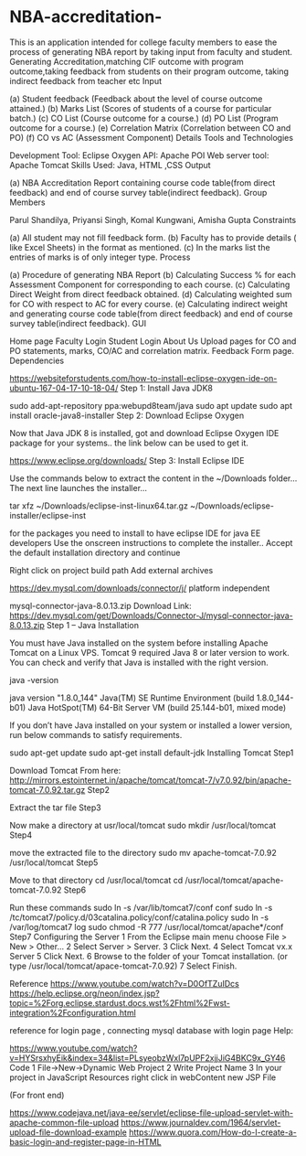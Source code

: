 # NBA-accreditation-
This is an application intended for college faculty members to ease the process of generating NBA report by taking input from faculty and student. Generating Accreditation,matching CIF outcome with program outcome,taking feedback from students on their program outcome, taking indirect feedback from teacher etc
Input

(a) Student feedback (Feedback about the level of course outcome attained.)
(b) Marks List (Scores of students of a course for particular batch.)
(c) CO List (Course outcome for a course.)
(d) PO List (Program outcome for a course.)
(e) Correlation Matrix (Correlation between CO and PO)
(f) CO vs AC (Assessment Component) Details
Tools and Technologies

Development Tool: Eclipse Oxygen
API: Apache POI
Web server tool: Apache Tomcat
Skills Used: Java, HTML ,CSS
Output

(a) NBA Accreditation Report containing course code table(from direct feedback) and end of course survey table(indirect feedback).
Group Members

Parul Shandilya, Priyansi Singh, Komal Kungwani, Amisha Gupta
Constraints

(a) All student may not fill feedback form.
(b) Faculty has to provide details ( like Excel Sheets) in the format as mentioned.
(c) In the marks list the entries of marks is of only integer type.
Process

(a) Procedure of generating NBA Report
(b) Calculating Success % for each Assessment Component for corresponding to each course.
(c) Calculating Direct Weight from direct feedback obtained.
(d) Calculating weighted sum for CO with respect to AC for every course.
(e) Calculating indirect weight and generating course code table(from direct feedback) and end of course survey table(indirect feedback).
GUI

Home page
Faculty Login
Student Login
About Us
Upload pages for CO and PO statements, marks, CO/AC and correlation matrix.
Feedback Form page.
Dependencies

https://websiteforstudents.com/how-to-install-eclipse-oxygen-ide-on-ubuntu-167-04-17-10-18-04/
Step 1: Install Java JDK8

sudo add-apt-repository ppa:webupd8team/java sudo apt update sudo apt install oracle-java8-installer
Step 2: Download Eclipse Oxygen

Now that Java JDK 8 is installed, got and download Eclipse Oxygen IDE package for your systems.. the link below can be used to get it.

https://www.eclipse.org/downloads/
Step 3: Install Eclipse IDE

Use the commands below to extract the content in the ~/Downloads folder… The next line launches the installer…

tar xfz ~/Downloads/eclipse-inst-linux64.tar.gz ~/Downloads/eclipse-installer/eclipse-inst

for the packages you need to install to have eclipse IDE for java EE developers Use the onscreen instructions to complete the installer.. Accept the default installation directory and continue

Right click on project build path Add external archives

https://dev.mysql.com/downloads/connector/j/ platform independent

mysql-connector-java-8.0.13.zip Download Link: https://dev.mysql.com/get/Downloads/Connector-J/mysql-connector-java-8.0.13.zip
Step 1 – Java Installation

You must have Java installed on the system before installing Apache Tomcat on a Linux VPS. Tomcat 9 required Java 8 or later version to work. You can check and verify that Java is installed with the right version.

java -version

java version "1.8.0_144" Java(TM) SE Runtime Environment (build 1.8.0_144-b01) Java HotSpot(TM) 64-Bit Server VM (build 25.144-b01, mixed mode)

If you don’t have Java installed on your system or installed a lower version, run below commands to satisfy requirements.

sudo apt-get update sudo apt-get install default-jdk
Installing Tomcat
Step1

Download Tomcat From here: http://mirrors.estointernet.in/apache/tomcat/tomcat-7/v7.0.92/bin/apache-tomcat-7.0.92.tar.gz
Step2

Extract the tar file
Step3

Now make a directory at usr/local/tomcat sudo mkdir /usr/local/tomcat
Step4

move the extracted file to the directory sudo mv apache-tomcat-7.0.92 /usr/local/tomcat
Step5

Move to that directory cd /usr/local/tomcat cd /usr/local/tomcat/apache-tomcat-7.0.92
Step6

Run these commands sudo ln -s /var/lib/tomcat7/conf conf sudo ln -s /tc/tomcat7/policy.d/03catalina.policy/conf/catalina.policy sudo ln -s /var/log/tomcat7 log sudo chmod -R 777 /usr/local/tomcat/apache*/conf
Step7 Configuring the Server
1 From the Eclipse main menu choose File > New > Other...
2 Select Server > Server.
3 Click Next.
4 Select Tomcat vx.x Server
5 Click Next.
6 Browse to the folder of your Tomcat installation. (or type /usr/local/tomcat/apace-tomcat-7.0.92)
7 Select Finish.

Reference https://www.youtube.com/watch?v=D0OfTZuIDcs https://help.eclipse.org/neon/index.jsp?topic=%2Forg.eclipse.stardust.docs.wst%2Fhtml%2Fwst-integration%2Fconfiguration.html

reference for login page , connecting mysql database with login page Help:

https://www.youtube.com/watch?v=HYSrsxhyEik&index=34&list=PLsyeobzWxl7pUPF2xjjJiG4BKC9x_GY46
Code
1 File->New->Dynamic Web Project
2 Write Project Name
3 In your project in JavaScript Resources right click in webContent new JSP File

(For front end)

https://www.codejava.net/java-ee/servlet/eclipse-file-upload-servlet-with-apache-common-file-upload https://www.journaldev.com/1964/servlet-upload-file-download-example https://www.quora.com/How-do-I-create-a-basic-login-and-register-page-in-HTML
